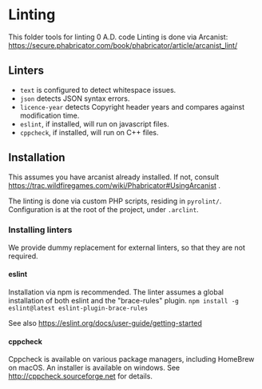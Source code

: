 # Linting

This folder tools for linting 0 A.D. code
Linting is done via Arcanist: https://secure.phabricator.com/book/phabricator/article/arcanist_lint/

## Linters

- `text` is configured to detect whitespace issues.
- `json` detects JSON syntax errors.
- `licence-year` detects Copyright header years and compares against modification time.
- `eslint`, if installed, will run on javascript files.
- `cppcheck`, if installed, will run on C++ files.


## Installation

This assumes you have arcanist already installed. If not, consult https://trac.wildfiregames.com/wiki/Phabricator#UsingArcanist .

The linting is done via custom PHP scripts, residing in `pyrolint/`.
Configuration is at the root of the project, under `.arclint`.

### Installing linters

We provide dummy replacement for external linters, so that they are not required.

#### eslint

Installation via npm is recommended. The linter assumes a global installation of both eslint and the "brace-rules" plugin.
`npm install -g eslint@latest eslint-plugin-brace-rules`

See also https://eslint.org/docs/user-guide/getting-started

#### cppcheck

Cppcheck is available on various package managers, including HomeBrew on macOS.
An installer is available on windows.
See http://cppcheck.sourceforge.net for details.
